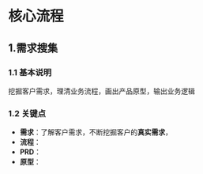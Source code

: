 # 核心流程

## 1.需求搜集

### 1.1 基本说明

挖掘客户需求，理清业务流程，画出产品原型，输出业务逻辑

### 1.2 关键点

- **需求**：了解客户需求，不断挖掘客户的**真实需求**，
- **流程**：
- **PRD**：
- **原型**：